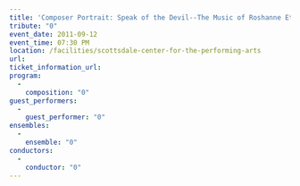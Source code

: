 ```yaml
---
title: 'Composer Portrait: Speak of the Devil--The Music of Roshanne Etezady'
tribute: "0"
event_date: 2011-09-12
event_time: 07:30 PM
location: /facilities/scottsdale-center-for-the-performing-arts
url: 
ticket_information_url: 
program: 
  -
    composition: "0"
guest_performers: 
  -
    guest_performer: "0"
ensembles: 
  -
    ensemble: "0"
conductors: 
  -
    conductor: "0"
---
```

